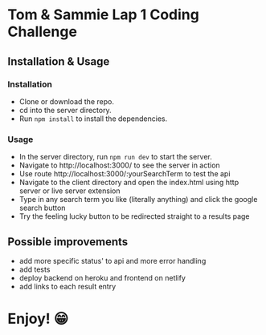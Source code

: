 # Tom & Sammie Lap 1 Coding Challenge

## Installation & Usage

### Installation

* Clone or download the repo.
* cd into the server directory. 
* Run `npm install` to install the dependencies.

### Usage

* In the server directory, run `npm run dev` to start the server. 
* Navigate to http://localhost:3000/ to see the server in action
* Use route http://localhost:3000/:yourSearchTerm to test the api
* Navigate to the client directory and open the index.html using http server or live server extension
* Type in any search term you like (literally anything) and click the google search button
* Try the feeling lucky button to be redirected straight to a results page

## Possible improvements

* add more specific status' to api and more error handling
* add tests
* deploy backend on heroku and frontend on netlify
* add links to each result entry

# Enjoy! 😁
